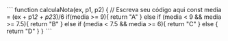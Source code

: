  ˋˋˋ
function calculaNota(ex, p1, p2) {
  // Escreva seu código aqui
   const media = (ex + p1*2 + p2*3)/6
  if(media >= 9){
    return "A"
  } else if (media < 9 && media >= 7.5){
    return "B"
  } else if (media < 7.5 && media >= 6){
    return "C"
  } else {
    return "D"
  }
}
  ˋˋˋ